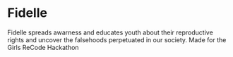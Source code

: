 # Fidelle

Fidelle spreads awarness and educates youth about their reproductive rights and uncover the falsehoods perpetuated in our society. Made for the Girls ReCode Hackathon
